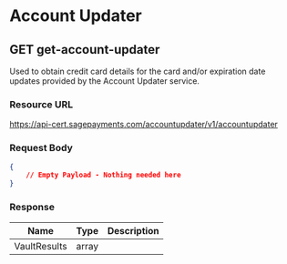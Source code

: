 # Account Updater

## GET get-account-updater

Used to obtain credit card details for the card and/or expiration date updates provided by the Account Updater service.

### Resource URL
https://api-cert.sagepayments.com/accountupdater/v1/accountupdater

### Request Body

```JSON
{
    // Empty Payload - Nothing needed here
}
```

### Response

| Name    | Type   | Description |
|---------|--------|-------------|
| VaultResults | array |             |

